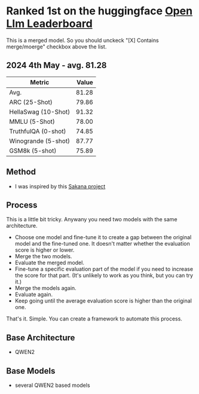 
# Ranked 1st on the huggingface [Open Llm Leaderboard](https://huggingface.co/spaces/HuggingFaceH4/open_llm_leaderboard)   
This is a merged model. So you should unckeck "[X] Contains merge/moerge" checkbox above the list.   

## 2024 4th May - avg. 81.28   
|             Metric              |Value|
|---------------------------------|----:|
|Avg.                             |81.28|
|ARC (25-Shot)                    |79.86|
|HellaSwag (10-Shot)              |91.32|
|MMLU (5-Shot)                    |78.00|
|TruthfulQA (0-shot)              |74.85|
|Winogrande (5-shot)              |87.77|
|GSM8k (5-shot)                   |75.89|

## Method
- I was inspired by this [Sakana project](https://sakana.ai/evolutionary-model-merge/)

## Process
This is a little bit tricky.
Anywany you need two models with the same architecture.
- Choose one model and fine-tune it to create a gap between the original model and the fine-tuned one. It doesn't matter whether the evaluation score is higher or lower.
- Merge the two models.
- Evaluate the merged model.
- Fine-tune a specific evaluation part of the model if you need to increase the score for that part. (It's unlikely to work as you think, but you can try it.)
- Merge the models again.
- Evaluate again.
- Keep going until the average evaluation score is higher than the original one.   

That's it. Simple.
You can create a framework to automate this process.

## Base Architecture 
- QWEN2

## Base Models
- several QWEN2 based models

<!--
**javafa/javafa** is a ✨ _special_ ✨ repository because its `README.md` (this file) appears on your GitHub profile.

Here are some ideas to get you started:

- 🔭 I’m currently working on ...
- 🌱 I’m currently learning ...
- 👯 I’m looking to collaborate on ...
- 🤔 I’m looking for help with ...
- 💬 Ask me about ...
- 📫 How to reach me: ...
- 😄 Pronouns: ...
- ⚡ Fun fact: ...
-->
